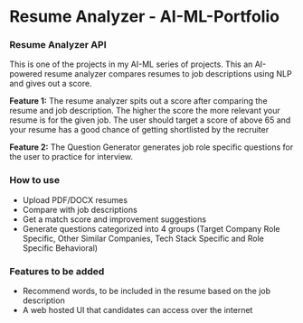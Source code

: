 # Resume Analyzer - AI-ML-Portfolio

### Resume Analyzer API
This is one of the projects in my AI-ML series of projects. This an AI-powered resume analyzer compares resumes to job descriptions using NLP and gives out a score. 

**Feature 1:** The resume analyzer spits out a score after comparing the resume and job description. The higher the score the more relevant your resume is for the given job. The user should target a score of above 65 and your resume has a good chance of getting shortlisted by the recruiter

**Feature 2:** The Question Generator generates job role specific questions for the user to practice for interview.

### How to use
- Upload PDF/DOCX resumes  
- Compare with job descriptions  
- Get a match score and improvement suggestions
- Generate questions categorized into 4 groups (Target Company Role Specific, Other Similar Companies, Tech Stack Specific and Role Specific Behavioral)

### Features to be added
- Recommend words, to be included in the resume based on the job description
- A web hosted UI that candidates can access over the internet


